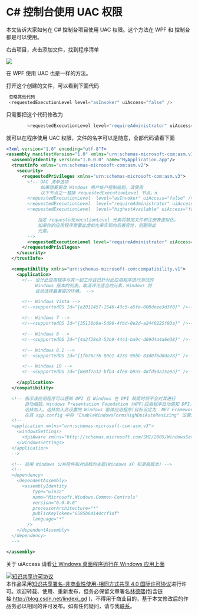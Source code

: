 # C# 控制台使用 UAC 权限

本文告诉大家如何在 C# 控制台项目使用 UAC 权限。这个方法在 WPF 和 控制台都是可以使用。

<!--more-->
<!-- CreateTime:2019/8/31 16:55:58 -->


<!-- 标签：C#，控制台，WPF -->

右击项目，点击添加文件，找到程序清单

<!-- ![](image/C# 控制台使用 UAC 权限/C# 控制台使用 UAC 权限0.png) -->

![](http://image.acmx.xyz/lindexi%2F2018751952201949.jpg)

在 WPF 使用 UAC 也是一样的方法。

打开这个创建的文件，可以看到下面代码

```csharp
 忽略其他代码
 <requestedExecutionLevel level="asInvoker" uiAccess="false" />
```

只需要把这个代码修改为

```csharp
        <requestedExecutionLevel level="requireAdministrator" uiAccess="false" />

```

就可以在程序使用 UAC 权限，文件的名字可以是随意，全部代码请看下面

```xml
<?xml version="1.0" encoding="utf-8"?>
<assembly manifestVersion="1.0" xmlns="urn:schemas-microsoft-com:asm.v1">
  <assemblyIdentity version="1.0.0.0" name="MyApplication.app"/>
  <trustInfo xmlns="urn:schemas-microsoft-com:asm.v2">
    <security>
      <requestedPrivileges xmlns="urn:schemas-microsoft-com:asm.v3">
        <!-- UAC 清单选项
             如果想要更改 Windows 用户帐户控制级别，请使用
             以下节点之一替换 requestedExecutionLevel 节点。n
        <requestedExecutionLevel  level="asInvoker" uiAccess="false" />
        <requestedExecutionLevel  level="requireAdministrator" uiAccess="false" />
        <requestedExecutionLevel  level="highestAvailable" uiAccess="false" />

            指定 requestedExecutionLevel 元素将禁用文件和注册表虚拟化。
            如果你的应用程序需要此虚拟化来实现向后兼容性，则删除此
            元素。
        -->
        <requestedExecutionLevel level="requireAdministrator" uiAccess="false" />
      </requestedPrivileges>
    </security>
  </trustInfo>

  <compatibility xmlns="urn:schemas-microsoft-com:compatibility.v1">
    <application>
      <!-- 设计此应用程序与其一起工作且已针对此应用程序进行测试的
           Windows 版本的列表。取消评论适当的元素，Windows 将
           自动选择最兼容的环境。 -->

      <!-- Windows Vista -->
      <!--<supportedOS Id="{e2011457-1546-43c5-a5fe-008deee3d3f0}" />-->

      <!-- Windows 7 -->
      <!--<supportedOS Id="{35138b9a-5d96-4fbd-8e2d-a2440225f93a}" />-->

      <!-- Windows 8 -->
      <!--<supportedOS Id="{4a2f28e3-53b9-4441-ba9c-d69d4a4a6e38}" />-->

      <!-- Windows 8.1 -->
      <!--<supportedOS Id="{1f676c76-80e1-4239-95bb-83d0f6d0da78}" />-->

      <!-- Windows 10 -->
      <!--<supportedOS Id="{8e0f7a12-bfb3-4fe8-b9a5-48fd50a15a9a}" />-->

    </application>
  </compatibility>

  <!-- 指示该应用程序可以感知 DPI 且 Windows 在 DPI 较高时将不会对其进行
       自动缩放。Windows Presentation Foundation (WPF)应用程序自动感知 DPI，无需
       选择加入。选择加入此设置的 Windows 窗体应用程序(目标设定为 .NET Framework 4.6 )还应
       在其 app.config 中将 "EnableWindowsFormsHighDpiAutoResizing" 设置设置为 "true"。-->
  <!--
  <application xmlns="urn:schemas-microsoft-com:asm.v3">
    <windowsSettings>
      <dpiAware xmlns="http://schemas.microsoft.com/SMI/2005/WindowsSettings">true</dpiAware>
    </windowsSettings>
  </application>
  -->

  <!-- 启用 Windows 公共控件和对话框的主题(Windows XP 和更高版本) -->
  <!--
  <dependency>
    <dependentAssembly>
      <assemblyIdentity
          type="win32"
          name="Microsoft.Windows.Common-Controls"
          version="6.0.0.0"
          processorArchitecture="*"
          publicKeyToken="6595b64144ccf1df"
          language="*"
        />
    </dependentAssembly>
  </dependency>
  -->

</assembly>

```

关于 uiAccess 请看[让 Windows 桌面程序运行在 Windows 应用上面](https://walterlv.github.io/wpf/2015/03/31/run-desktop-application-above-windows-application.html )

<a rel="license" href="http://creativecommons.org/licenses/by-nc-sa/4.0/"><img alt="知识共享许可协议" style="border-width:0" src="https://licensebuttons.net/l/by-nc-sa/4.0/88x31.png" /></a><br />本作品采用<a rel="license" href="http://creativecommons.org/licenses/by-nc-sa/4.0/">知识共享署名-非商业性使用-相同方式共享 4.0 国际许可协议</a>进行许可。欢迎转载、使用、重新发布，但务必保留文章署名[林德熙](http://blog.csdn.net/lindexi_gd)(包含链接:http://blog.csdn.net/lindexi_gd )，不得用于商业目的，基于本文修改后的作品务必以相同的许可发布。如有任何疑问，请与我[联系](mailto:lindexi_gd@163.com)。  
